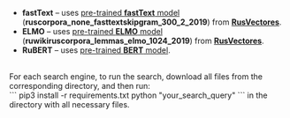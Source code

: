 * **fastText** – uses [pre-trained **fastText** model](http://vectors.nlpl.eu/repository/11/181.zip) (**ruscorpora_none_fasttextskipgram_300_2_2019**) from [**RusVectores**](https://rusvectores.org/en/models/).
* **ELMO** – uses [pre-trained **ELMO** model](http://vectors.nlpl.eu/repository/11/196.zip) (**ruwikiruscorpora_lemmas_elmo_1024_2019**) from [**RusVectores**](https://rusvectores.org/en/models/).
* **RuBERT** – uses [pre-trained **BERT** model](http://docs.deeppavlov.ai/en/master/features/models/bert.html). <br>
<br>
For each search engine, to run the search, download all files from the corresponding directory, and then run: <br>
```
pip3 install -r requirements.txt
python <python_file> "your_search_query"
```
in the directory with all necessary files. </br>
